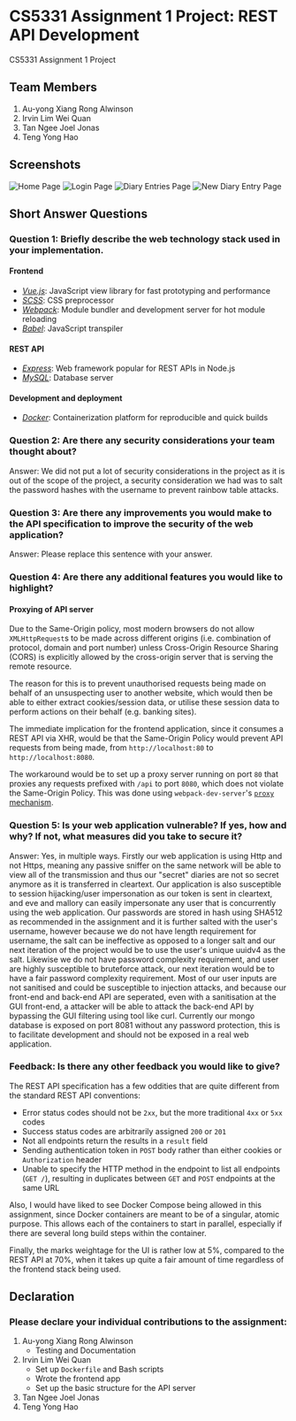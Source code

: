 # CS5331 Assignment 1 Project: REST API Development

CS5331 Assignment 1 Project

## Team Members

1. Au-yong Xiang Rong Alwinson
2. Irvin Lim Wei Quan
3. Tan Ngee Joel Jonas
4. Teng Yong Hao

## Screenshots

![Home Page](./img/screen1.png)
![Login Page](./img/screen2.png)
![Diary Entries Page](./img/screen3.png)
![New Diary Entry Page](./img/screen4.png)

## Short Answer Questions

### Question 1: Briefly describe the web technology stack used in your implementation.

#### Frontend

* [_Vue.js_](https://vuejs.org): JavaScript view library for fast prototyping and performance
* [_SCSS_](https://sass-lang.com/): CSS preprocessor
* [_Webpack_](https://webpack.js.org/): Module bundler and development server for hot module reloading
* [_Babel_](https://babeljs.io/): JavaScript transpiler

#### REST API

* [_Express_](https://expressjs.com/): Web framework popular for REST APIs in Node.js
* [_MySQL_](https://www.mysql.com/): Database server

#### Development and deployment

* [_Docker_](https://www.docker.com/): Containerization platform for reproducible and quick builds

### Question 2: Are there any security considerations your team thought about?

Answer: We did not put a lot of security considerations in the project as it is out of the scope of the project, a security consideration we had was to salt the password hashes with the username to prevent rainbow table attacks.

### Question 3: Are there any improvements you would make to the API specification to improve the security of the web application?

Answer: Please replace this sentence with your answer.

### Question 4: Are there any additional features you would like to highlight?

#### Proxying of API server

Due to the Same-Origin policy, most modern browsers do not allow `XMLHttpRequest`s to be made across different origins (i.e. combination of protocol, domain and port number) unless Cross-Origin Resource Sharing (CORS) is explicitly allowed by the cross-origin server that is serving the remote resource.

The reason for this is to prevent unauthorised requests being made on behalf of an unsuspecting user to another website, which would then be able to either extract cookies/session data, or utilise these session data to perform actions on their behalf (e.g. banking sites).

The immediate implication for the frontend application, since it consumes a REST API via XHR, would be that the Same-Origin Policy would prevent API requests from being made, from `http://localhost:80` to `http://localhost:8080`.

The workaround would be to set up a proxy server running on port `80` that proxies any requests prefixed with `/api` to port `8080`, which does not violate the Same-Origin Policy. This was done using `webpack-dev-server`'s [`proxy` mechanism](https://webpack.js.org/configuration/dev-server/#devserver-proxy).

### Question 5: Is your web application vulnerable? If yes, how and why? If not, what measures did you take to secure it?

Answer: Yes, in multiple ways. Firstly our web application is using Http and not Https, meaning any passive sniffer on the same network will be able to view all of the transmission and thus our "secret" diaries are not so secret anymore as it is transferred in cleartext. Our application is also susceptible to session hijacking/user impersonation as our token is sent in cleartext, and eve and mallory can easily impersonate any user that is concurrently using the web application. Our passwords are stored in hash using SHA512 as recommended in the assignment and it is further salted with the user's username, however because we do not have length requirement for username, the salt can be ineffective as opposed to a longer salt and our next iteration of the project would be to use the user's unique uuidv4 as the salt. Likewise we do not have password complexity requirement, and user are highly susceptible to bruteforce attack, our next iteration would be to have a fair password complexity requirement. Most of our user inputs are not sanitised and could be susceptible to injection attacks, and because our front-end and back-end API are seperated, even with a sanitisation at the GUI front-end, a attacker will be able to attack the back-end API by bypassing the GUI filtering using tool like curl. Currently our mongo database is exposed on port 8081 without any password protection, this is to facilitate development and should not be exposed in a real web application.

### Feedback: Is there any other feedback you would like to give?

The REST API specification has a few oddities that are quite different from the standard REST API conventions:

* Error status codes should not be `2xx`, but the more traditional `4xx` or `5xx` codes
* Success status codes are arbitrarily assigned `200` or `201`
* Not all endpoints return the results in a `result` field
* Sending authentication token in `POST` body rather than either cookies or `Authorization` header
* Unable to specify the HTTP method in the endpoint to list all endpoints (`GET /`), resulting in duplicates between `GET` and `POST` endpoints at the same URL

Also, I would have liked to see Docker Compose being allowed in this assignment, since Docker containers are meant to be of a singular, atomic purpose. This allows each of the containers to start in parallel, especially if there are several long build steps within the container.

Finally, the marks weightage for the UI is rather low at 5%, compared to the REST API at 70%, when it takes up quite a fair amount of time regardless of the frontend stack being used.

## Declaration

### Please declare your individual contributions to the assignment:

1. Au-yong Xiang Rong Alwinson
    * Testing and Documentation
2. Irvin Lim Wei Quan
    * Set up `Dockerfile` and Bash scripts
    * Wrote the frontend app
    * Set up the basic structure for the API server
3. Tan Ngee Joel Jonas
4. Teng Yong Hao
